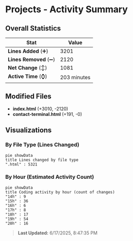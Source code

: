 # Projects - Activity Summary 

## Overall Statistics

| Stat                   | Value                                                             |
| ---------------------- | ----------------------------------------------------------------- |
| **Lines Added** (➕)   | 3201                                          |
| **Lines Removed** (➖) | 2120                                        |
| **Net Change** (↕)    | 1081                |
| **Active Time** (⌚)   | 203 minutes |


## Modified Files
- **index.html** (+3010, -2120)
- **contact-terminal.html** (+191, -0)

## Visualizations

### By File Type (Lines Changed)

```mermaid
pie showData
title Lines changed by file type
".html" : 5321
```

### By Hour (Estimated Activity Count)

```mermaid
pie showData
title Coding activity by hour (count of changes)
"14h" : 9
"15h" : 36
"16h" : 6
"17h" : 8
"18h" : 17
"19h" : 54
"20h" : 16
```


> **Last Updated:** 6/17/2025, 8:47:35 PM